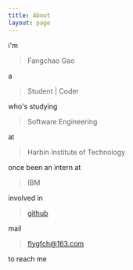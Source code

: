 ```yaml
---
title: About
layout: page
---
```


i'm

> Fangchao Gao

a

> Student  |  Coder 

who's studying

> Software Engineering

at 

> Harbin Institute of Technology

once been an intern at

> IBM

involved in 

> [github](https://github.com/gfch)

mail 

> [flygfch@163.com](flygfch@163.com)

to reach me
